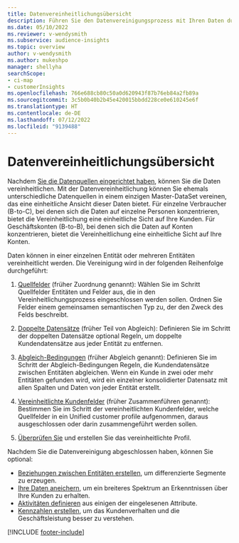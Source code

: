 ```yaml
---
title: Datenvereinheitlichungsübersicht
description: Führen Sie den Datenvereinigungsprozess mit Ihren Daten durch, um einen einzigen DataSet von Unified customer profiles zu erstellen.
ms.date: 05/10/2022
ms.reviewer: v-wendysmith
ms.subservice: audience-insights
ms.topic: overview
author: v-wendysmith
ms.author: mukeshpo
manager: shellyha
searchScope:
- ci-map
- customerInsights
ms.openlocfilehash: 766e688cb80c50a0d620943f87b76eb84a2fb89a
ms.sourcegitcommit: 3c5b0b40b2b45e420015bbdd228ce0e610245e6f
ms.translationtype: HT
ms.contentlocale: de-DE
ms.lasthandoff: 07/12/2022
ms.locfileid: "9139488"
---
```

# <a name="data-unification-overview"></a>Datenvereinheitlichungsübersicht

Nachdem [Sie die Datenquellen eingerichtet haben](data-sources.md), können Sie die Daten vereinheitlichen. Mit der Datenvereinheitlichung können Sie ehemals unterschiedliche Datenquellen in einem einzigen Master-DataSet vereinen, das eine einheitliche Ansicht dieser Daten bietet. Für einzelne Verbraucher (B-to-C), bei denen sich die Daten auf einzelne Personen konzentrieren, bietet die Vereinheitlichung eine einheitliche Sicht auf Ihre Kunden. Für Geschäftskonten (B-to-B), bei denen sich die Daten auf Konten konzentrieren, bietet die Vereinheitlichung eine einheitliche Sicht auf Ihre Konten.

Daten können in einer einzelnen Entität oder mehreren Entitäten vereinheitlicht werden. Die Vereinigung wird in der folgenden Reihenfolge durchgeführt:

1. [Quellfelder](map-entities.md) (früher Zuordnung genannt): Wählen Sie im Schritt Quellfelder Entitäten und Felder aus, die in den Vereinheitlichungsprozess eingeschlossen werden sollen. Ordnen Sie Felder einem gemeinsamen semantischen Typ zu, der den Zweck des Felds beschreibt.

1. [Doppelte Datensätze](remove-duplicates.md) (früher Teil von Abgleich): Definieren Sie im Schritt der doppelten Datensätze optional Regeln, um doppelte Kundendatensätze aus jeder Entität zu entfernen.

1. [Abgleich-Bedingungen](match-entities.md) (früher Abgleich genannt): Definieren Sie im Schritt der Abgleich-Bedingungen Regeln, die Kundendatensätze zwischen Entitäten abgleichen. Wenn ein Kunde in zwei oder mehr Entitäten gefunden wird, wird ein einzelner konsolidierter Datensatz mit allen Spalten und Daten von jeder Entität erstellt.

1. [Vereinheitlichte Kundenfelder](merge-entities.md) (früher Zusammenführen genannt): Bestimmen Sie im Schritt der vereinheitlichten Kundenfelder, welche Quellfelder in ein Unified customer profile aufgenommen, daraus ausgeschlossen oder darin zusammengeführt werden sollen.  

1. [Überprüfen Sie](review-unification.md) und erstellen Sie das vereinheitlichte Profil.

Nachdem Sie die Datenvereinigung abgeschlossen haben, können Sie optional:

- [Beziehungen zwischen Entitäten erstellen](relationships.md), um differenzierte Segmente zu erzeugen.
- [Ihre Daten aneichern](enrichment-hub.md), um ein breiteres Spektrum an Erkenntnissen über Ihre Kunden zu erhalten.
- [Aktivitäten definieren](activities.md) aus einigen der eingelesenen Attribute.
- [Kennzahlen erstellen](measures.md), um das Kundenverhalten und die Geschäftsleistung besser zu verstehen.

[!INCLUDE [footer-include](includes/footer-banner.md)]
